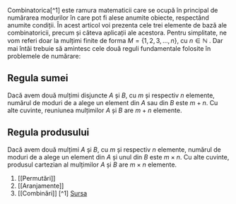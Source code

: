 Combinatorica[^1] este ramura matematicii care se ocupă în principal de numărarea modurilor în care pot fi alese anumite obiecte, respectând anumite condiții. În acest articol voi prezenta cele trei elemente de bază ale combinatoricii, precum și câteva aplicații ale acestora. Pentru simplitate, ne vom referi doar la mulțimi finite de forma $M=\{1, 2, 3, ...,n\}$, cu $n\in \mathbb{N}$ . Dar mai întâi trebuie să amintesc cele două reguli fundamentale folosite în problemele de numărare:

## Regula sumei

Dacă avem două mulțimi disjuncte $A$ și $B$, cu $m$ și respectiv $n$ elemente, numărul de moduri de a alege un element din $A$ sau din $B$ este $m+n$. Cu alte cuvinte, reuniunea mulțimilor $A$ și $B$ are $m+n$ elemente.

## Regula produsului

Dacă avem două mulțimi $A$ și $B$, cu $m$ și respectiv $n$ elemente, numărul de moduri de a alege un element din $A$ și unul din $B$ este $m\times n$. Cu alte cuvinte, produsul cartezian al mulțimilor $A$ și $B$ are $m\times n$ elemente.

1. [[Permutări]]
2. [[Aranjamente]]
3. [[Combinări]]
[^1] [Sursa](https://infogenius.ro/combinatorica/)